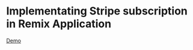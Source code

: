 # Implementating Stripe subscription in Remix Application

[Demo](https://www.youtube.com/watch?v=YxtK9gjVwLs)

